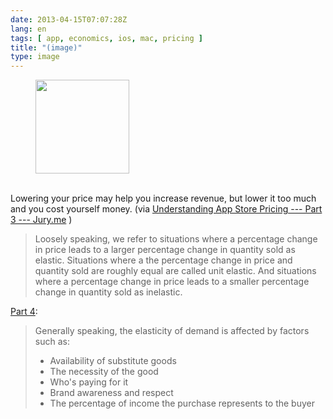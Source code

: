 ```yaml
---
date: 2013-04-15T07:07:28Z
lang: en
tags: [ app, economics, ios, mac, pricing ]
title: "(image)"
type: image
---
```


<figure>
<a
href="https://hugo.ferreira.cc/lowering-your-price-may-help-you-increase-revenue/attachment/507/"
rel="attachment"><img
src="/wp-content/uploads/2013/04/tumblr_mlb0eakw4Q1qz82meo1_1280-150x150.gif"
width="150" height="150" /></a></figure>

\
Lowering your price may help you increase revenue, but lower it too much
and you cost yourself money. (via [Understanding App Store Pricing ---
Part 3 ---
Jury.me](http://jury.me/blog/2013/3/31/understanding-app-store-pricing-part-3)
)

> Loosely speaking, we refer to situations where a percentage change in
> price leads to a larger percentage change in quantity sold as elastic.
> Situations where a the percentage change in price and quantity sold
> are roughly equal are called unit elastic. And situations where a
> percentage change in price leads to a smaller percentage change in
> quantity sold as inelastic.

[Part 4](http://jury.me/blog/2013/3/31/understanding-app-store-pricing-part-4):

> Generally speaking, the elasticity of demand is affected by factors
> such as:
>
> -   Availability of substitute goods
> -   The necessity of the good
> -   Who's paying for it
> -   Brand awareness and respect
> -   The percentage of income the purchase represents to the buyer

